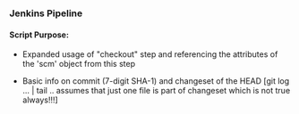### Jenkins Pipeline

#### Script Purpose:

- Expanded usage of "checkout" step and referencing the attributes of the 'scm' object from this step

- Basic info on commit (7-digit SHA-1) and changeset of the HEAD [git log ... | tail .. assumes that just one file is part of changeset which is not true always!!!]

